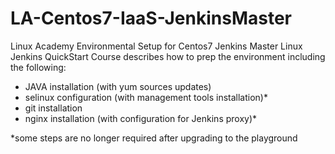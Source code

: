 # LA-Centos7-IaaS-JenkinsMaster
Linux Academy Environmental Setup for Centos7 Jenkins Master
Linux Jenkins QuickStart Course describes how to prep the environment including the following:
* JAVA installation (with yum sources updates)
* selinux configuration (with management tools installation)*
* git installation
* nginx installation (with configuration for Jenkins proxy)*

*some steps are no longer required after upgrading to the playground

